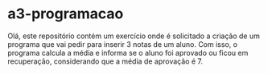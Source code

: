 # a3-programacao
Olá, este repositório contém um exercício onde é solicitado a criação de um programa que vai pedir para inserir 3 notas de um aluno. Com isso, o programa calcula a média e informa se o aluno foi aprovado ou ficou em recuperação, considerando que a média de aprovação é 7.

